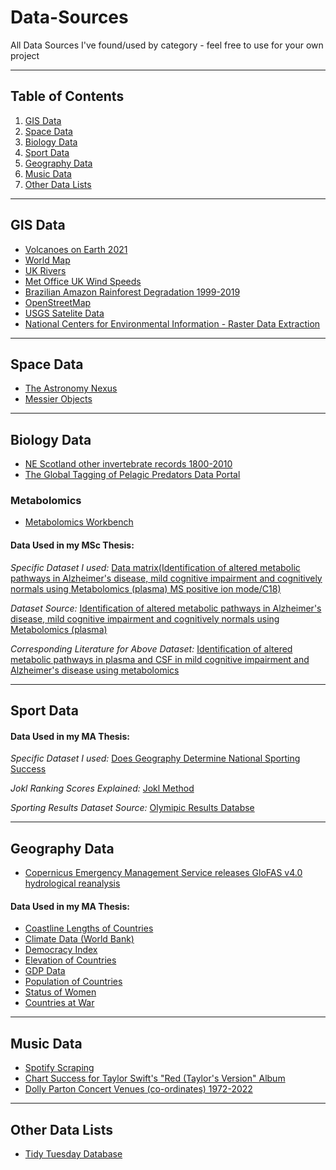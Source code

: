 # Data-Sources
All Data Sources I've found/used by category - feel free to use for your own project
***
## Table of Contents
1. [GIS Data](#gis-data)
2. [Space Data](#space-data)
3. [Biology Data](#biology-data)
4. [Sport Data](#sport-data)
5. [Geography Data](#geography-data)
6. [Music Data](#music-data)
7. [Other Data Lists](#other-data-lists)
***
## GIS Data

* [Volcanoes on Earth 2021](https://www.kaggle.com/datasets/ramjasmaurya/volcanoes-on-earth-in-2021)
* [World Map](https://www.naturalearthdata.com/downloads/10m-cultural-vectors/)
* [UK Rivers](https://osdatahub.os.uk/downloads/open/OpenRivers)
* [Met Office UK Wind Speeds](https://github.com/ukcp-data/ukcp-spatial-files/tree/master/spatial-files)
* [Brazilian Amazon Rainforest Degradation 1999-2019](https://www.kaggle.com/datasets/mbogernetto/brazilian-amazon-rainforest-degradation)
* [OpenStreetMap](https://www.openstreetmap.org/export#map=13/51.2765/30.2712)
* [USGS Satelite Data](https://earthexplorer.usgs.gov/)
* [National Centers for Environmental Information - Raster Data Extraction](https://www.ncei.noaa.gov/maps/grid-extract/)

***
## Space Data

* [The Astronomy Nexus](http://www.astronexus.com/hyg)
* [Messier Objects](https://github.com/eleanorlutz/western_constellations_atlas_of_space/blob/main/data/processed/messier_ngc_processed.csv)

***
## Biology Data

* [NE Scotland other invertebrate records 1800-2010](https://www.gbif.org/dataset/0a0d4ca1-5bfd-4594-9d51-40b972308bf5)
* [The Global Tagging of Pelagic Predators Data Portal](https://mola.stanford.edu/NaturePaper/vr-index.php)
### Metabolomics

* [Metabolomics Workbench](https://www.metabolomicsworkbench.org/data/browse.php)
#### Data Used in my MSc Thesis:
_Specific Dataset I used:_
[Data matrix(Identification of altered metabolic pathways in Alzheimer's disease, mild cognitive impairment and cognitively normals using Metabolomics (plasma) MS positive ion mode/C18)](https://www.metabolomicsworkbench.org/data/showfile_t.php?RA=90.242.255.146&DF=MSdata_ST000046_1.txt)

_Dataset Source:_
[Identification of altered metabolic pathways in Alzheimer's disease, mild cognitive impairment and cognitively normals using Metabolomics (plasma)](https://www.metabolomicsworkbench.org/data/DRCCMetadata.php?Mode=Study&StudyID=ST000046)

_Corresponding Literature for Above Dataset:_
[Identification of altered metabolic pathways in plasma and CSF in mild cognitive impairment and Alzheimer's disease using metabolomics](https://pubmed.ncbi.nlm.nih.gov/23700429/)

***
## Sport Data
#### Data Used in my MA Thesis:
_Specific Dataset I used:_
[Does Geography Determine National Sporting Success](https://github.com/VikkiWalls/Data-Sources/blob/main/CSV%20Files/Does%20Geography%20Determine%20National%20Sporting%20Success.csv)

_Jokl Ranking Scores Explained:_
[Jokl Method](https://github.com/VikkiWalls/Data-Sources/blob/main/Other%20Files/Jokl%20Ranking%20Score%20Explained.txt)

_Sporting Results Dataset Source:_
[Olymipic Results Databse](https://www.olympiandatabase.com/index.php?id=278979&L=1)

***
## Geography Data
* [Copernicus Emergency Management Service releases GloFAS v4.0 hydrological reanalysis](https://www.ecmwf.int/en/about/media-centre/news/2022/copernicus-emergency-management-service-releases-glofas-v40)
#### Data Used in my MA Thesis:

* [Coastline Lengths of Countries](https://www.citypopulation.de/en/world/bymap/coastlines/)
* [Climate Data (World Bank)](https://climateknowledgeportal.worldbank.org/download-data)
* [Democracy Index](https://www.eiu.com/public/topical_report.aspx?campaignid=democracyindex2019)
* [Elevation of Countries](https://www.atlasbig.com/en-us/countries-average-elevation)
* [GDP Data](https://tradingeconomics.com/country-list/gdp)
* [Population of Countries](https://www.worldometers.info/world-population/population-by-country/)
* [Status of Women](https://giwps.georgetown.edu/the-index/)
* [Countries at War](https://worldpopulationreview.com/country-rankings/countries-currently-at-war)

***
## Music Data

* [Spotify Scraping](https://stevesie.com/apps/spotify-api/track-details-artists)
* [Chart Success for Taylor Swift's "Red (Taylor's Version" Album](https://en.m.wikipedia.org/wiki/Red_(Taylor%27s_Version)#Charts)
* [Dolly Parton Concert Venues (co-ordinates) 1972-2022](https://github.com/VikkiWalls/Data-Sources/blob/main/CSV%20Files/Dolly%20Parton%20Stage%20Visits%20to%202022.csv)

***
## Other Data Lists

* [Tidy Tuesday Database](https://github.com/rfordatascience/tidytuesday/tree/master/data)
